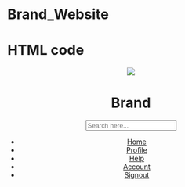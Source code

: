 # Brand_Website
# HTML code
<!DOCTYPE html>
<html lang="en">
  <head>
    <meta charset="UTF-8" />
    <meta http-equiv="X-UA-Compatible" content="IE=edge" />
    <meta name="viewport" content="width=device-width, initial-scale=1.0" />
    <!-- Font awesome icon (links) -->
    <link rel="stylesheet" href="https://cdnjs.cloudflare.com/ajax/libs/font-awesome/4.7.0/css/font-awesome.min.css">    
    <!-- Styling css file -->
    <link rel="Website Icon" href="website icon.jpg" type="jpg">
    <script src="./FontAwesome files/fontawesome.js"></script>
    <link rel="stylesheet" href="header.css" />
    <title>Responsive header</title>
</head>
<body>
    <script>
      const toggle = () => {
        document.getElementById("nav").classList.toggle("navactive");
      };
    </script>
    <header>
      <div class="brand">
        <span id="logoIcon">
          <img src="website icon.jpg">
        </span>
        <h1>Brand</h1>
      </div>
      <span class="fa fa-bars" id="menuIcon" onclick="toggle()"></span>
      <div class="navbar" id="nav">
        <div class="searchBox">
          <input type="text" placeholder="Search here..." />
          <span class="fa fa-search" id="searchIcon"></span>
        </div>
        <ul>
          <li>
            <span class="fa fa-home" id="headIcon"></span>
            <a href="#"> Home </a>
          </li>
          <li>
            <span class="fa fa-user-circle" id="headIcon"></span>
            <a href="#"> Profile </a>
          </li>
          <li>
            <span class="fa fa-question-circle" id="headIcon"></span>
            <a href="#"> Help </a>
          </li>
          <li>
            <span class="fa fa-lock" id="headIcon"></span>
            <a href="#"> Account </a>
          </li>
          <li>
            <span class="fa fa-sign-in" id="headIcon"></span>
            <a href="#"> Signout </a>
          </li>
        </ul>
      </div>
    </header>
    <div class="header2">
    </div>
  </body>
</html>

